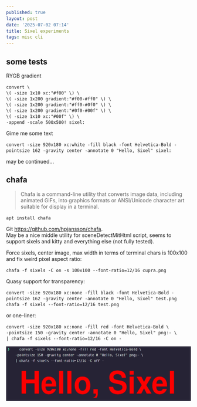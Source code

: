 ```yaml
---
published: true
layout: post
date: '2025-07-02 07:14'
title: Sixel experiments
tags: misc cli 
---
```


## some tests

RYGB gradient

    convert \
    \( -size 1x10 xc:"#f00" \) \
    \( -size 1x200 gradient:"#f00-#ff0" \) \
    \( -size 1x200 gradient:"#ff0-#0f0" \) \
    \( -size 1x200 gradient:"#0f0-#00f" \) \
    \( -size 1x10 xc:"#00f" \) \
    -append -scale 500x500! sixel:

Gime me some text

    convert -size 920x180 xc:white -fill black -font Helvetica-Bold -pointsize 162 -gravity center -annotate 0 "Hello, Sixel" sixel:


may be continued...

## chafa

> Chafa is a command-line utility that converts image data, including animated GIFs, into graphics formats or ANSI/Unicode character art suitable for display in a terminal.

    apt install chafa

Git <https://github.com/hpjansson/chafa>.  
May be a nice middle utility for sceneDetectMitHtml script, seems to support sixels and kitty and everything else (not fully tested).

Force sixels, center image, max width in terms of terminal chars is 100x100 and fix weird pixel aspect ratio:

    chafa -f sixels -C on -s 100x100 --font-ratio=12/16 cupra.png

Quasy support for transparency:

    convert -size 920x180 xc:none -fill black -font Helvetica-Bold -pointsize 162 -gravity center -annotate 0 "Hello, Sixel" test.png
    chafa -f sixels --font-ratio=12/16 test.png

or one-liner:

    convert -size 920x180 xc:none -fill red -font Helvetica-Bold \
    -pointsize 150 -gravity center -annotate 0 "Hello, Sixel" png:- \
    | chafa -f sixels --font-ratio=12/16 -C on -

![chafa in action](/media/helloSixelChafa.png)